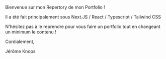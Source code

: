 Bienvenue sur mon Repertory de mon Portfolio !

Il a été fait principalement sous Next.JS / React / Typescript / Tailwind CSS

N'hésitez pas à le reprendre pour vous faire un portfolio tout en changeant un minimum le contenu !

Cordialement,

Jérôme Knops
